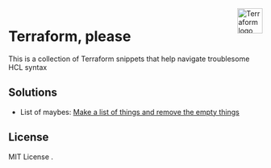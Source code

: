 <a href="https://terraform.io">
    <img src=".github/terraform_logo.svg" alt="Terraform logo" title="Terraform" align="right" height="50" />
</a>

# Terraform, please

This is a collection of Terraform snippets that help navigate troublesome HCL syntax

## Solutions

- List of maybes: [Make a list of things and remove the empty things](list-of-maybes/)

## License
MIT License
.
